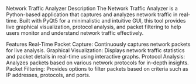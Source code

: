 Network Traffic Analyzer
Description
The Network Traffic Analyzer is a Python-based application that captures and analyzes network traffic in real-time. Built with PyQt5 for a minimalistic and intuitive GUI, this tool provides live graphical visualization, protocol analysis, and packet filtering to help users monitor and understand network traffic effectively.

Features
Real-Time Packet Capture: Continuously captures network packets for live analysis.
Graphical Visualization: Displays network traffic statistics and packet details in real-time using interactive graphs.
Protocol Analysis: Analyzes packets based on various network protocols for in-depth insights.
Packet Filtering: Provides options to filter packets based on criteria such as IP addresses, protocols, and ports.
